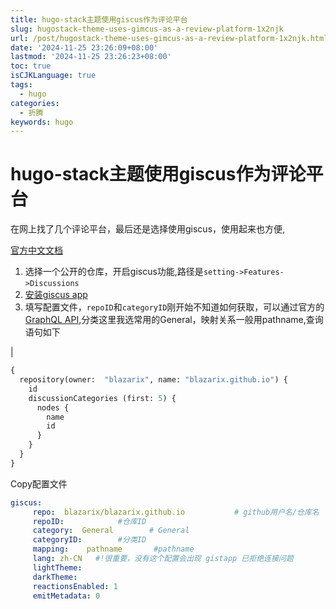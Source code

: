```yaml
---
title: hugo-stack主题使用giscus作为评论平台
slug: hugostack-theme-uses-gimcus-as-a-review-platform-1x2njk
url: /post/hugostack-theme-uses-gimcus-as-a-review-platform-1x2njk.html
date: '2024-11-25 23:26:09+08:00'
lastmod: '2024-11-25 23:26:23+08:00'
toc: true
isCJKLanguage: true
tags:
  - hugo
categories:
  - 折腾
keywords: hugo
---
```


# hugo-stack主题使用giscus作为评论平台

在网上找了几个评论平台，最后还是选择使用giscus，使用起来也方便,

[官方中文文档](https://giscus.app/zh-CN)

1. 选择一个公开的仓库，开启giscus功能,路径是`setting->Features->Discussions`​
2. [安装giscus app](https://github.com/apps/giscus/installations/new/permissions?target_id=56386674)
3. 填写配置文件，`repoID`​和`categoryID`​刚开始不知道如何获取，可以通过官方的[GraphQL API](https://docs.github.com/en/graphql/overview/explorer),分类这里我选常用的General，映射关系一般用pathname,查询语句如下

|

```GraphQL
{
  repository(owner:  "blazarix", name: "blazarix.github.io") {
    id
    discussionCategories (first: 5) {
      nodes {
        name
        id
      }
    }
  }
}
```

Copy配置文件

```yml
giscus:
     repo:  blazarix/blazarix.github.io           # github用户名/仓库名
     repoID:            #仓库ID
     category:  General        # General
     categoryID:        #分类ID 
     mapping:    pathname       #pathname
     lang: zh-CN   #!很重要，没有这个配置会出现 gistapp 已拒绝连接问题
     lightTheme:  
     darkTheme: 
     reactionsEnabled: 1
     emitMetadata: 0
```

‍
